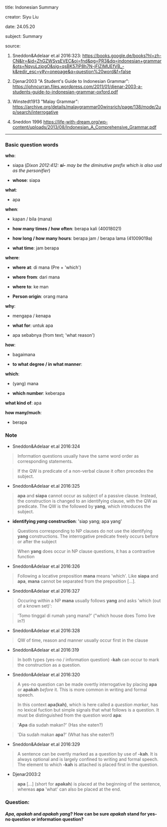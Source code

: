 
title: Indonesian Summary

creator: Siyu Liu

date: 24.05.20

subject: Summary

source: 

1. Sneddon&Adelaar et.al 2016:323: https://books.google.de/books?hl=zh-CN&lr=&id=ZhGZWSysEVEC&oi=fnd&pg=PR3&dq=indonesian+grammar&ots=NqyuLzjpgO&sig=qsBK57lP8h7N-jFlZIMUEfVB_-k&redir_esc=y#v=onepage&q=question%20word&f=false

2. Djenar2003 "A Student's Guide to Indonesian Grammar": https://johncurran.files.wordpress.com/2011/01/djenar-2003-a-students-guide-to-indonesian-grammar-oxford.pdf

3. Winstedt1913 "Malay Grammar": https://archive.org/details/malaygrammar00winsrich/page/138/mode/2up/search/interrogative

4. Sneddon 1996 https://life-with-dream.org/wp-content/uploads/2013/08/Indonesian_A_Comprehensive_Grammar.pdf





----

### Basic question words

**who**: 

 - siapa (*Dixon 2012:412: **si-** may be the diminutive prefix which is also usd as the personifier*)
 
 - **whose**: siapa
 
**what**: 

 - apa
 
**when**: 

 - kapan / bila (mana)
 
 - **how many times / how often**:	berapa kali (40018021)
 
 - **how long / how many hours**: berapa jam / berapa lama (41009019a)
 
 - **what time**: jam berapa
 
**where**: 

 - **where at**: di mana (Pre + 'which')
  
 - **where from**: dari mana
 
 - **where to**: ke man
  
 - **Person origin**: orang mana
 
**why**: 

 - mengapa / kenapa
 
 - **what for**: untuk apa
 
 - apa sebabnya (from text; 'what reason')

**how**: 

 - 	bagaimana
 
 - **to what degree / in what manner**: 
  
**which**: 

 - (yang) mana
 
 - **which number**: keberapa
  
**what kind of**: apa

**how many/much**: 

 - berapa
 


### Note

- Sneddon&Adelaar et.al 2016:324

> Information questions usually have the same word order as corresponding statements. 

> If the QW is predicate of a non-verbal clause it often precedes the subject.

- Sneddon&Adelaar et.al 2016:325

> **apa** and **siapa** cannot occur as subject of a passive clause. Instead, the construction is changed to an identifying clause, with the QW as predicate. The QW is the followed by **yang**, which introduces the subject.

- **identifying *yang* construction**: 'siap yang; apa yang'

> Questions corresponding to NP clauses do not use the identifying **yang** constructions. The interrogative predicate freely occurs before or after the subject

> When **yang** does occur in NP clause questions, it has a contrastive function

- Sneddon&Adelaar et.al 2016:326

> Following a locative preposition **mana** means 'which'. Like **siapa** and **apa**, **mana** cannot be separated from the preposition [...].

- Sneddon&Adelaar et.al 2016:327

> Occuring within a NP **mana** usually follows **yang** and asks 'which (out of a known set)': 

> 'Tomo tinggal di rumah yang mana?' ("which house does Tomo live in?)

- Sneddon&Adelaar et.al 2016:328

> QW of time, reason and manner usually occur first in the clause

- Sneddon&Adelaar et.al 2016:319

> In both types (yes-no / information question) **-kah** can occur to mark the construction as a question.

- Sneddon&Adelaar et.al 2016:320

> A yes-no question can be made overtly interrogative by placing **apa** or **apakah** *before* it. This is more common in writing and formal speech.

> In this context **apa(kah)**, which is here called a *question marker*, has no lexical fuction but simple signals that what follows is a question. It must be distinguished from the question word **apa**:

> '**Apa** dia sudah makan?' (Has she eaten?)

> 'Dia sudah makan **apa**?' (What has she eaten?)

- Sneddon&Adelaar et.al 2016:329

> A sentence can be overtly marked as a question by use of **-kah**. It is always optional and is largely confined to writing and formal speech. The element to which **-kah** is attached is placed first in the question.

- Djenar2003:2

> **apa** [...] (short for **apakah**) is placed at the beginning of the sentence, whereas **apa** 'what' can also be placed at the end.

### Question:

#### *Apa*, *apakah* and *apakah yang*? How can be sure *apakah* stand for yes-no question or information question?
